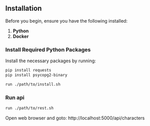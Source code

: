
## Installation

Before you begin, ensure you have the following installed:

1. **Python**
2. **Docker**

### Install Required Python Packages

Install the necessary packages by running:

```bash
pip install requests
pip install psycopg2-binary
```

```bash
run ./path/to/install.sh
```

### Run api
```bash
run ./path/to/rest.sh
```
Open web browser and goto: http://localhost:5000/api/characters